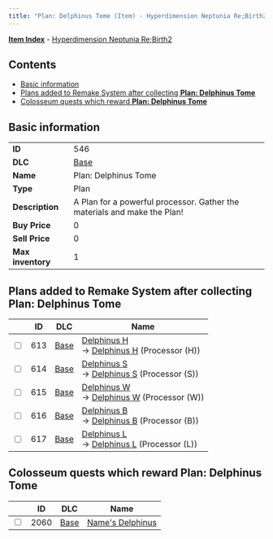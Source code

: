 ```yaml
---
title: "Plan: Delphinus Tome (Item) - Hyperdimension Neptunia Re;Birth2"
---
```


[**Item Index**](/neptunia/rb2/item/index.html) - [Hyperdimension Neptunia Re;Birth2](/neptunia/rb2)

## Contents

- [Basic information](#basic-information)
- [Plans added to Remake System after collecting **Plan: Delphinus Tome**](#plans-added-to-remake-system-after-collecting-plan-delphinus-tome)
- [Colosseum quests which reward **Plan: Delphinus Tome**](#colosseum-quests-which-reward-plan-delphinus-tome)

## Basic information

|   |   |
| -- | -- |
| **ID** | 546 |
| **DLC** | [Base](/neptunia/rb2/dlc/0-base.html) |
| **Name** | Plan: Delphinus Tome |
| **Type** | Plan |
| **Description** | A Plan for a powerful processor. Gather the materials and make the Plan! |
| **Buy Price** | 0 |
| **Sell Price** | 0 |
| **Max inventory** | 1 |

## Plans added to Remake System after collecting **Plan: Delphinus Tome**

|    | ID | DLC | Name |
| -- | -- | --- | ---- |
| <input type="checkbox" id="rb2-remake-0-613" class="trackbox" /> | 613 | [Base](/neptunia/rb2/dlc/0-base.html) | [Delphinus H](/neptunia/rb2/remake/0-613-delphinus-h.html)<br />→ [Delphinus H](/neptunia/rb2/item/0-3420-delphinus-h.html) (Processor (H)) |
| <input type="checkbox" id="rb2-remake-0-614" class="trackbox" /> | 614 | [Base](/neptunia/rb2/dlc/0-base.html) | [Delphinus S](/neptunia/rb2/remake/0-614-delphinus-s.html)<br />→ [Delphinus S](/neptunia/rb2/item/0-3421-delphinus-s.html) (Processor (S)) |
| <input type="checkbox" id="rb2-remake-0-615" class="trackbox" /> | 615 | [Base](/neptunia/rb2/dlc/0-base.html) | [Delphinus W](/neptunia/rb2/remake/0-615-delphinus-w.html)<br />→ [Delphinus W](/neptunia/rb2/item/0-3422-delphinus-w.html) (Processor (W)) |
| <input type="checkbox" id="rb2-remake-0-616" class="trackbox" /> | 616 | [Base](/neptunia/rb2/dlc/0-base.html) | [Delphinus B](/neptunia/rb2/remake/0-616-delphinus-b.html)<br />→ [Delphinus B](/neptunia/rb2/item/0-3423-delphinus-b.html) (Processor (B)) |
| <input type="checkbox" id="rb2-remake-0-617" class="trackbox" /> | 617 | [Base](/neptunia/rb2/dlc/0-base.html) | [Delphinus L](/neptunia/rb2/remake/0-617-delphinus-l.html)<br />→ [Delphinus L](/neptunia/rb2/item/0-3424-delphinus-l.html) (Processor (L)) |

## Colosseum quests which reward **Plan: Delphinus Tome**

|    | ID | DLC | Name |
| -- | -- | --- | ---- |
| <input type="checkbox" id="rb2-colosseum-0-2060" class="trackbox" /> | 2060 | [Base](/neptunia/rb2/dlc/0-base.html) | [Name's Delphinus](/neptunia/rb2/colosseum/0-2060-names-delphinus.html) |